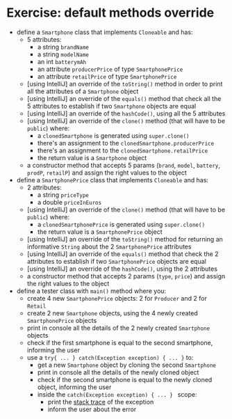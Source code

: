 # Exercise: default methods override
* define a `Smartphone` class that implements `Cloneable` and has:
    * 5 attributes:
        * a string `brandName`
        * a string `modelName`
        * an int `batterymAh`
        * an attribute `producerPrice` of type `SmartphonePrice`
        * an attribute `retailPrice` of type `SmartphonePrice`
    * [using IntelliJ] an override of the `toString()` method in order to print all the attributes of a `Smartphone` object
    * [using IntelliJ] an override of the `equals()` method that check all the 5 attributes to establish if two `Smartphone` objects are equal
    * [using IntelliJ] an override of the `hashCode()`, using all the 5 attributes
    * [using IntelliJ] an override of the `clone()` method (that will have to be `public`) where:
        * a `clonedSmartphone` is generated using `super.clone()`
        * there's an assignment to the `clonedSmartphone.producerPrice`
        * there's an assignment to the `clonedSmartphone.retailPrice`
        * the return value is a `Smartphone` object
    * a constructor method that accepts 5 params (`brand`, `model`, `battery`, `prodP`, `retailP`) and assign the right values to the object
* define a `SmartphonePrice` class that implements `Cloneable` and has:
    * 2 attributes:
        * a string `priceType`
        * a double `priceInEuros`
    * [using IntelliJ] an override of the `clone()` method (that will have to be `public`) where:
        * a `clonedSmartphonePrice` is generated using `super.clone()`
        * the return value is a `SmartphonePrice` object
    * [using IntelliJ] an override of the `toString()` method for returning an informative `String` about the 2 `SmartphonePrice` attributes
    * [using IntelliJ] an override of the `equals()` method that check the 2 attributes to establish if two `SmartphonePrice` objects are equal
    * [using IntelliJ] an override of the `hashCode()`, using the 2 attributes
    * a constructor method that accepts 2 params (`type`, `price`) and assign the right values to the object
* define a tester class with `main()` method where you:
    * create 4 new `SmartphonePrice` objects: 2 for `Producer` and 2 for `Retail`
    * create 2 new `Smartphone` objects, using the 4 newly created `SmartphonePrice` objects
    * print in console all the details of the 2 newly created `Smartphone` objects
    * check if the first smartphone is equal to the second smartphone, informing the user
    * use a `try{ ... } catch(Exception exception) { ... }` to:
        * get a new `Smartphone` object by cloning the second `Smartphone`
        * print in console all the details of the newly cloned object
        * check if the second smartphone is equal to the newly cloned object, informing the user
        * inside the `catch(Exception exception) { ... } ` scope:
            * print the [stack trace](https://docs.oracle.com/javase/7/docs/api/java/lang/Throwable.html#printStackTrace()) of the exception
            * inform the user about the error

